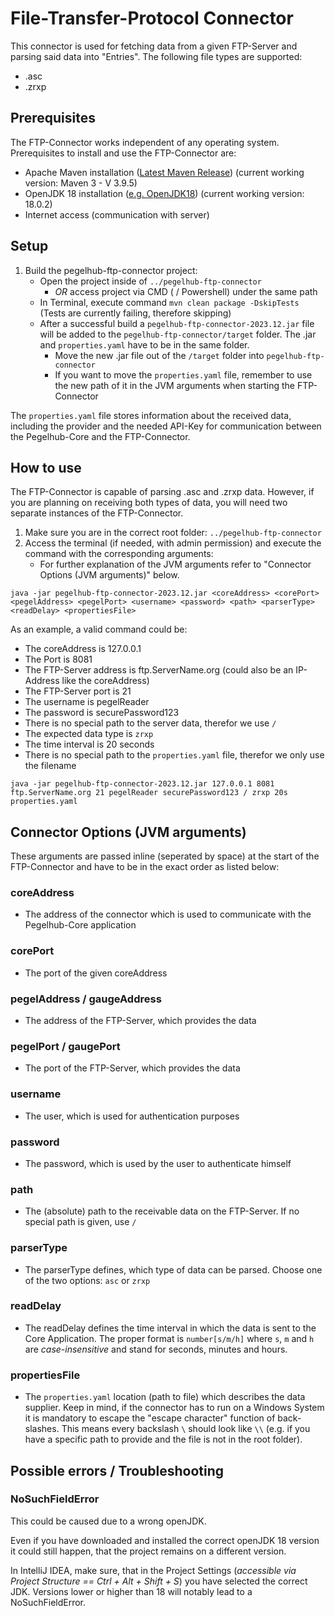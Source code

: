 # File-Transfer-Protocol Connector

This connector is used for fetching data from a given FTP-Server and parsing said data into "Entries". The following
file types are supported:

* .asc
* .zrxp

## Prerequisites

The FTP-Connector works independent of any operating system.
Prerequisites to install and use the FTP-Connector are:

* Apache Maven installation ([Latest Maven Release](https://maven.apache.org/download.cgi)) (current working version:
  Maven 3 - V 3.9.5)
* OpenJDK 18 installation ([e.g. OpenJDK18](https://openjdk.org/projects/jdk/18/)) (current working version: 18.0.2)
* Internet access (communication with server)

## Setup

1) Build the pegelhub-ftp-connector project:
    * Open the project inside of `../pegelhub-ftp-connector`
        * *OR* access project via CMD ( / Powershell) under the same path
    * In Terminal, execute command `mvn clean package -DskipTests` (Tests are currently failing, therefore skipping)
    * After a successful build a `pegelhub-ftp-connector-2023.12.jar` file will be added to
      the `pegelhub-ftp-connector/target` folder. The .jar and `properties.yaml` have to be in the same folder.
        * Move the new .jar file out of the `/target` folder into `pegelhub-ftp-connector`
        * If you want to move the `properties.yaml` file, remember to use the new path of it in the JVM arguments when
          starting the FTP-Connector

The `properties.yaml` file stores information about the received data, including the provider and the needed API-Key for
communication between the Pegelhub-Core and the FTP-Connector.

## How to use

The FTP-Connector is capable of parsing .asc and .zrxp data. However, if you are planning on receiving both types of
data, you will need two separate instances of the FTP-Connector.

1. Make sure you are in the correct root folder: `../pegelhub-ftp-connector`
2. Access the terminal (if needed, with admin permission) and execute the command with the corresponding arguments:
    * For further explanation of the JVM arguments refer to "Connector Options (JVM arguments)" below.

```
java -jar pegelhub-ftp-connector-2023.12.jar <coreAddress> <corePort> <pegelAddress> <pegelPort> <username> <password> <path> <parserType> <readDelay> <propertiesFile>
```

As an example, a valid command could be:

* The coreAddress is 127.0.0.1
* The Port is 8081
* The FTP-Server address is ftp.ServerName.org (could also be an IP-Address like the coreAddress)
* The FTP-Server port is 21
* The username is pegelReader
* The password is securePassword123
* There is no special path to the server data, therefor we use `/`
* The expected data type is `zrxp`
* The time interval is 20 seconds
* There is no special path to the `properties.yaml` file, therefor we only use the filename

```
java -jar pegelhub-ftp-connector-2023.12.jar 127.0.0.1 8081 ftp.ServerName.org 21 pegelReader securePassword123 / zrxp 20s properties.yaml
```

## Connector Options (JVM arguments)

These arguments are passed inline (seperated by space) at the start of the FTP-Connector and have to be in the exact
order as listed below:

### coreAddress

* The address of the connector which is used to communicate with the Pegelhub-Core application

### corePort

* The port of the given coreAddress

### pegelAddress / gaugeAddress

* The address of the FTP-Server, which provides the data

### pegelPort / gaugePort

* The port of the FTP-Server, which provides the data

### username

* The user, which is used for authentication purposes

### password

* The password, which is used by the user to authenticate himself

### path

* The (absolute) path to the receivable data on the FTP-Server. If no special path is given, use `/`

### parserType

* The parserType defines, which type of data can be parsed. Choose one of the two options: `asc` or `zrxp`

### readDelay

* The readDelay defines the time interval in which the data is sent to the Core Application. The proper format
  is `number[s/m/h]` where `s`, `m` and `h` are *case-insensitive* and stand for seconds, minutes and hours.

### propertiesFile

* The `properties.yaml` location (path to file) which describes the data supplier. Keep in mind, if the connector has to
  run on a Windows System it is mandatory to escape the "escape character" function of back-slashes. This means every
  backslash ` \ ` should look like ` \\ ` (e.g. if you have a specific path to provide and the file is not in the root folder).

## Possible errors / Troubleshooting

### NoSuchFieldError

This could be caused due to a wrong openJDK.

Even if you have downloaded and installed the correct openJDK 18 version it could still happen, that the project
remains on a different version.

In IntelliJ IDEA, make sure, that in the Project Settings (*accessible via Project
Structure == Ctrl + Alt + Shift + S*) you have selected the correct JDK. Versions lower or higher than 18 will notably
lead to a NoSuchFieldError.